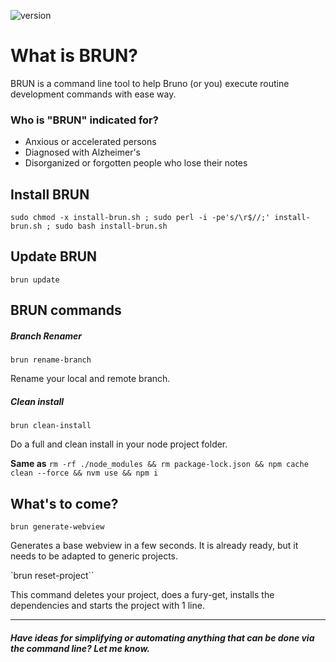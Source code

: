 ![version](https://img.shields.io/badge/version-0.0.2-green.svg)

# What is BRUN?

BRUN is a command line tool to help Bruno (or you) execute routine development commands with ease way.

### Who is "BRUN" indicated for?

- Anxious or accelerated persons
- Diagnosed with Alzheimer's
- Disorganized or forgotten people who lose their notes

## Install BRUN

``sudo chmod -x install-brun.sh ; sudo perl -i -pe's/\r$//;' install-brun.sh ; sudo bash install-brun.sh``

## Update BRUN

``brun update``

## BRUN commands

##### Branch Renamer

`brun rename-branch`

Rename your local and remote branch.

##### Clean install

`brun clean-install`

Do a full and clean install in your node project folder.

**Same as** `rm -rf ./node_modules && rm package-lock.json && npm cache clean --force && nvm use && npm i`

## What's to come?

`brun generate-webview`

Generates a base webview in a few seconds.
It is already ready, but it needs to be adapted to generic projects.

`brun reset-project``

This command deletes your project, does a fury-get, installs the dependencies and starts the project with 1 line.


------------

##### Have ideas for simplifying or automating anything that can be done via the command line? Let me know.
